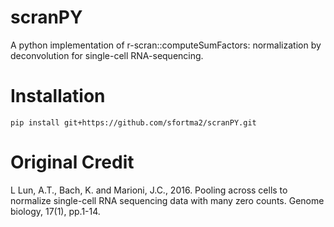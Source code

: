 # scranPY
A python implementation of r-scran::computeSumFactors: normalization by deconvolution for single-cell RNA-sequencing.
 
 
 

# Installation
````
pip install git+https://github.com/sfortma2/scranPY.git
````



# Original Credit

L Lun, A.T., Bach, K. and Marioni, J.C., 2016. Pooling across cells to normalize single-cell RNA sequencing data with many zero counts. Genome biology, 17(1), pp.1-14.


